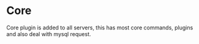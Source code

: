 <h1>Core</h1>
<p>Core plugin is added to all servers, this has most core commands, plugins and also deal with mysql request.
